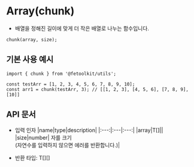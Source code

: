 # Array(chunk)

- 배열을 정해진 길이에 맞게 더 작은 배열로 나누는 함수입니다.

```tsx
chunk(array, size);
```

## 기본 사용 예시

```tsx
import { chunk } from '@fetoolkit/utils';

const testArr = [1, 2, 3, 4, 5, 6, 7, 8, 9, 10];
const arr1 = chunk(testArr, 3); // [[1, 2, 3], [4, 5, 6], [7, 8, 9], [10]]
```

## API 문서

- 입력 인자
  |name|type|description|
  |:---:|:---|:---:|
  |array|T[]||
  |size|number| 자를 크기 <br>(자연수를 입력하지 않으면 에러를 반환합니다.)|

- 반환 타입: T[][]
